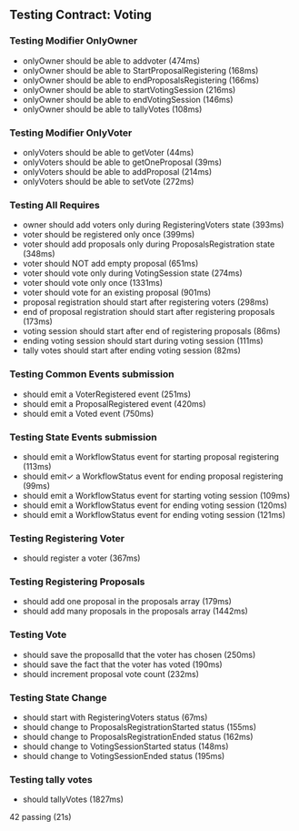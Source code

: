 
## Testing Contract: Voting


### Testing Modifier OnlyOwner
* onlyOwner should be able to addvoter (474ms)
* onlyOwner should be able to StartProposalRegistering (168ms)
* onlyOwner should be able to endProposalsRegistering (166ms)
* onlyOwner should be able to startVotingSession (216ms)
* onlyOwner should be able to endVotingSession (146ms)
* onlyOwner should be able to tallyVotes (108ms)
### Testing Modifier OnlyVoter
* onlyVoters should be able to getVoter (44ms)
* onlyVoters should be able to getOneProposal (39ms)
* onlyVoters should be able to addProposal (214ms)
* onlyVoters should be able to setVote (272ms)
### Testing All Requires
* owner should add voters only during RegisteringVoters state (393ms)
* voter should be registered only once (399ms)
* voter should add proposals only during ProposalsRegistration state (348ms)
* voter should NOT add empty proposal (651ms)
* voter should vote only during VotingSession state (274ms)
* voter should vote only once (1331ms)
* voter should vote for an existing proposal (901ms)
* proposal registration should start after registering voters (298ms)
* end of proposal registration should start after registering proposals (173ms)
* voting session should start after end of registering proposals (86ms)
* ending voting session should start during voting session (111ms)
* tally votes should start after ending voting session (82ms)
### Testing Common Events submission
* should emit a VoterRegistered event (251ms)
* should emit a ProposalRegistered event (420ms)
* should emit a Voted event (750ms)
### Testing State Events submission
* should emit a WorkflowStatus event for starting proposal registering (113ms)
* should emit✓ a WorkflowStatus event for ending proposal registering (99ms)
* should emit a WorkflowStatus event for starting voting session (109ms)
* should emit a WorkflowStatus event for ending voting session (120ms)
* should emit a WorkflowStatus event for ending voting session (121ms)
### Testing Registering Voter
* should register a voter (367ms)
### Testing Registering Proposals
* should add one proposal in the proposals array (179ms)
* should add many proposals in the proposals array (1442ms)
### Testing Vote
* should save the proposalId that the voter has chosen (250ms)
* should save the fact that the voter has voted (190ms)
* should increment proposal vote count (232ms)
### Testing State Change
* should start with RegisteringVoters status (67ms)
* should change to ProposalsRegistrationStarted status (155ms)
* should change to ProposalsRegistrationEnded status (162ms)
* should change to VotingSessionStarted status (148ms)
* should change to VotingSessionEnded status (195ms)
### Testing tally votes
* should tallyVotes (1827ms)


42 passing (21s)
